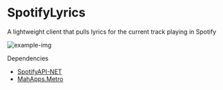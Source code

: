 SpotifyLyrics
=============

A lightweight client that pulls lyrics for the current track playing in Spotify

![example-img](http://brayden.streibel.ca/wp-content/uploads/2015/01/Screenshot.png)

Dependencies
* [SpotifyAPI-NET](https://github.com/JohnnyCrazy/SpotifyAPI-NET)
* [MahApps.Metro](https://github.com/MahApps/MahApps.Metro)

